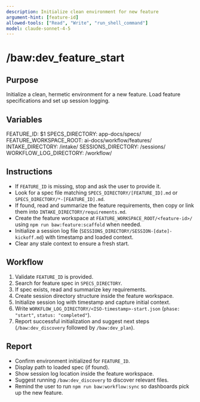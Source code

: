 ```yaml
---
description: Initialize clean environment for new feature
argument-hint: [feature-id]
allowed-tools: ["Read", "Write", "run_shell_command"]
model: claude-sonnet-4-5
---
```


# /baw:dev_feature_start

## Purpose
Initialize a clean, hermetic environment for a new feature. Load feature specifications and set up session logging.

## Variables
FEATURE_ID: $1
SPECS_DIRECTORY: app-docs/specs/
FEATURE_WORKSPACE_ROOT: ai-docs/workflow/features/
INTAKE_DIRECTORY: <feature-workspace>/intake/
SESSIONS_DIRECTORY: <feature-workspace>/sessions/
WORKFLOW_LOG_DIRECTORY: <feature-workspace>/workflow/

## Instructions
- If `FEATURE_ID` is missing, stop and ask the user to provide it.
- Look for a spec file matching `SPECS_DIRECTORY/[FEATURE_ID].md` or `SPECS_DIRECTORY/*-[FEATURE_ID].md`.
- If found, read and summarize the feature requirements, then copy or link them into `INTAKE_DIRECTORY/requirements.md`.
- Create the feature workspace at `FEATURE_WORKSPACE_ROOT/<feature-id>/` using `npm run baw:feature:scaffold` when needed.
- Initialize a session log file (`SESSIONS_DIRECTORY/SESSION-[date]-kickoff.md`) with timestamp and loaded context.
- Clear any stale context to ensure a fresh start.

## Workflow
1. Validate `FEATURE_ID` is provided.
2. Search for feature spec in `SPECS_DIRECTORY`.
3. If spec exists, read and summarize key requirements.
4. Create session directory structure inside the feature workspace.
5. Initialize session log with timestamp and capture initial context.
6. Write `WORKFLOW_LOG_DIRECTORY/<ISO-timestamp>-start.json` (`phase: "start"`, `status: "completed"`).
7. Report successful initialization and suggest next steps (`/baw:dev_discovery` followed by `/baw:dev_plan`).

## Report
- Confirm environment initialized for `FEATURE_ID`.
- Display path to loaded spec (if found).
- Show session log location inside the feature workspace.
- Suggest running `/baw:dev_discovery` to discover relevant files.
- Remind the user to run `npm run baw:workflow:sync` so dashboards pick up the new feature.
